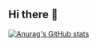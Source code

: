 ## Hi there 👋

[![Anurag's GitHub stats](https://github-readme-stats.vercel.app/api?username=mariemashrafkamel)](https://github.com/mariemashrafkamel/github-readme-stats)
